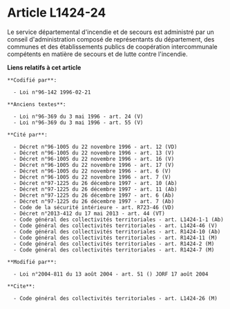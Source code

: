 # Article L1424-24

Le service départemental d'incendie et de secours est administré par un conseil d'administration composé de représentants du
département, des communes et des établissements publics de coopération intercommunale compétents en matière de secours et de
lutte contre l'incendie.

**Liens relatifs à cet article**

	**Codifié par**:

	  - Loi n°96-142 1996-02-21

	**Anciens textes**:

	  - Loi n°96-369 du 3 mai 1996 - art. 24 (V)
	  - Loi n°96-369 du 3 mai 1996 - art. 55 (V)

	**Cité par**:

	  - Décret n°96-1005 du 22 novembre 1996 - art. 12 (VD)
	  - Décret n°96-1005 du 22 novembre 1996 - art. 13 (V)
	  - Décret n°96-1005 du 22 novembre 1996 - art. 16 (V)
	  - Décret n°96-1005 du 22 novembre 1996 - art. 17 (V)
	  - Décret n°96-1005 du 22 novembre 1996 - art. 6 (V)
	  - Décret n°96-1005 du 22 novembre 1996 - art. 7 (V)
	  - Décret n°97-1225 du 26 décembre 1997 - art. 10 (Ab)
	  - Décret n°97-1225 du 26 décembre 1997 - art. 11 (Ab)
	  - Décret n°97-1225 du 26 décembre 1997 - art. 6 (Ab)
	  - Décret n°97-1225 du 26 décembre 1997 - art. 7 (Ab)
	  - Code de la sécurité intérieure - art. R723-46 (VD)
	  - Décret n°2013-412 du 17 mai 2013 - art. 44 (VT)
	  - Code général des collectivités territoriales - art. L1424-1-1 (Ab)
	  - Code général des collectivités territoriales - art. L1424-46 (V)
	  - Code général des collectivités territoriales - art. R1424-10 (Ab)
	  - Code général des collectivités territoriales - art. R1424-11 (M)
	  - Code général des collectivités territoriales - art. R1424-2 (M)
	  - Code général des collectivités territoriales - art. R1424-7 (M)

	**Modifié par**:

	  - Loi n°2004-811 du 13 août 2004 - art. 51 () JORF 17 août 2004

	**Cite**:

	  - Code général des collectivités territoriales - art. L1424-26 (M)
